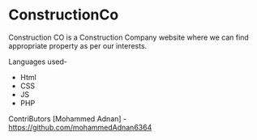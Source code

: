 # ConstructionCo 
Construction CO is a Construction Company website where we can find appropriate property as per our interests.

Languages used-
* Html
* CSS
* JS
* PHP
 
ContriButors
[Mohammed Adnan] - https://github.com/mohammedAdnan6364

